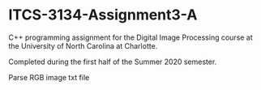 # ITCS-3134-Assignment3-A
C++ programming assignment for the Digital Image Processing course at the University of North Carolina at Charlotte. 

Completed during the first half of the Summer 2020 semester.

Parse RGB image txt file
